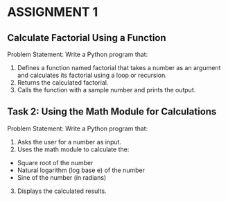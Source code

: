 # ASSIGNMENT 1

##  Calculate Factorial Using a Function 
Problem Statement: Write a Python program that:
1. Defines a function named factorial that takes a number as an argument and calculates its factorial using a loop or recursion.
2. Returns the calculated factorial.
3. Calls the function with a sample number and prints the output.

## Task 2: Using the Math Module for Calculations
Problem Statement: Write a Python program that:
1. Asks the user for a number as input.
2. Uses the math module to calculate the:
- Square root of the number
- Natural logarithm (log base e) of the number
- Sine of the number (in radians)
3. Displays the calculated results.
